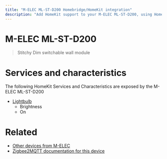 ```yaml
---
title: "M-ELEC ML-ST-D200 Homebridge/HomeKit integration"
description: "Add HomeKit support to your M-ELEC ML-ST-D200, using Homebridge, Zigbee2MQTT and homebridge-z2m."
---
```

<!---
This file has been GENERATED using src/docgen/docgen.ts
DO NOT EDIT THIS FILE MANUALLY!
-->
# M-ELEC ML-ST-D200
> Stitchy Dim switchable wall module


# Services and characteristics
The following HomeKit Services and Characteristics are exposed by
the M-ELEC ML-ST-D200

* [Lightbulb](../../light.md)
  * Brightness
  * On


# Related
* [Other devices from M-ELEC](../index.md#m-elec)
* [Zigbee2MQTT documentation for this device](https://www.zigbee2mqtt.io/devices/ML-ST-D200.html)